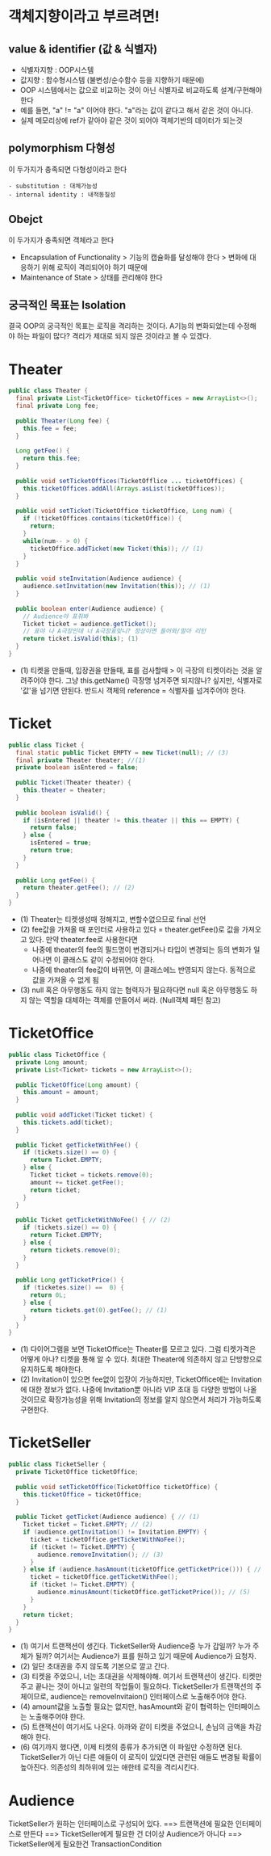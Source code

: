 # 객체지향이라고 부르려면!
## value & identifier (값 & 식별자)
- 식별자지향 : OOP시스템
- 값지향 : 함수형시스템 (불변성/순수함수 등을 지향하기 때문에)
- OOP 시스템에서는 값으로 비교하는 것이 아닌 식별자로 비교하도록 설계/구현해야 한다
- 예를 들면, "a" != "a" 이어야 한다. "a"라는 값이 같다고 해서 같은 것이 아니다. 
- 실제 메모리상에 ref가 같아야 같은 것이 되어야 객체기반의 데이터가 되는것

## polymorphism 다형성
이 두가지가 충족되면 다형성이라고 한다
```
- substitution : 대체가능성
- internal identity : 내적동질성
```

## Obejct
이 두가지가 충족되면 객체라고 한다
- Encapsulation of Functionality > 기능의 캡슐화를 달성해야 한다 > 변화에 대응하기 위해 로직이 격리되어야 하기 때문에
- Maintenance of State > 상태를 관리해야 한다

## 궁극적인 목표는 Isolation
결국 OOP의 궁극적인 목표는 로직을 격리하는 것이다. A기능의 변화되었는데 수정해야 하는 파일이 많다? 격리가 제대로 되지 않은 것이라고 볼 수 있겠다.

# Theater
```java
public class Theater {
  final private List<TicketOffice> ticketOffices = new ArrayList<>();
  final private Long fee;
  
  public Theater(Long fee) {
    this.fee = fee;
  }
  
  Long getFee() {
    return this.fee;
  }
  
  public void setTicketOffices(TicketOfflice ... ticketOffices) {
    this.ticketOffices.addAll(Arrays.asList(ticketOffices));
  }
  
  public void setTicket(TicketOffice ticketOffice, Long num) {
    if (!ticketOffices.contains(ticketOffice)) {
      return;
    }
    while(num-- > 0) {
      ticketOffice.addTicket(new Ticket(this)); // (1)
    }
  }
  
  public void steInvitation(Audience audience) {
    audience.setInvitation(new Invitation(this)); // (1)
  }
  
  public boolean enter(Audience audience) {
    // Audience야 표줘봐
    Ticket ticket = audience.getTicket();
    // 표야 나 A극장인데 너 A극장표맞니? 정상이면 들어와/말아 리턴
    return ticket.isValid(this); (1)
  }
}
```
- (1) 티켓을 만들때, 입장권을 만들때, 표를 검사할때 > 이 극장의 티켓이라는 것을 알려주어야 한다. 그냥 this.getName() 극장명 넘겨주면 되지않나? 싶지만, 식별자로 '값'을 넘기면 안된다. 반드시 객체의 reference = 식별자를 넘겨주어야 한다.

# Ticket
```java
public class Ticket {
  final static public Ticket EMPTY = new Ticket(null); // (3)
  final private Theater theater; //(1)
  private boolean isEntered = false;
  
  public Ticket(Theater theater) {
    this.theater = theater;
  }
  
  public boolean isValid() {
    if (isEntered || theater != this.theater || this == EMPTY) {
      return false;
    } else {
      isEntered = true;
      return true;
    }
  }
  
  public Long getFee() {
    return theater.getFee(); // (2)
  }
}
```
- (1) Theater는 티켓생성때 정해지고, 변할수없으므로 final 선언
- (2) fee값을 가져올 때 포인터로 사용하고 있다 = theater.getFee()로 값을 가져오고 있다. 만약 theater.fee로 사용한다면 
    - 나중에 theater의 fee의 필드명이 변경되거나 타입이 변경되는 등의 변화가 일어나면 이 클래스도 같이 수정되어야 한다.
    - 나중에 theater의 fee값이 바뀌면, 이 클래스에느 반영되지 않는다. 동적으로 값을 가져올 수 없게 됨
- (3) null 혹은 아무행동도 하지 않는 협력자가 필요하다면 null 혹은 아무행동도 하지 않는 역할을 대체하는 객체를 만들어서 써라. (Null객체 패턴 참고)

# TicketOffice
```java
public class TicketOffice {
  private Long amount;
  private List<Ticket> tickets = new ArrayList<>();
  
  public TicketOffice(Long amount) {
    this.amount = amount;
  }
  
  public void addTicket(Ticket ticket) {
    this.tickets.add(ticket);
  }
  
  public Ticket getTicketWithFee() {
    if (tickets.size() == 0) {
      return Ticket.EMPTY;
    } else {
      Ticket ticket = tickets.remove(0);
      amount += ticket.getFee();
      return ticket;
    }
  }
  
  public Ticket getTicketWithNoFee() { // (2) 
    if (tickets.size() == 0) {
      return Ticket.EMPTY;
    } else {
      return tickets.remove(0);
    } 
  }
  
  public Long getTicketPrice() {
    if (ticketes.size() ==  0) {
      return 0L;
    } else {
      return tickets.get(0).getFee(); // (1)
    }
  }
}
```
- (1) 다이어그램을 보면 TicketOffice는 Theater를 모르고 있다. 그럼 티켓가격은 어떻게 아나? 티켓을 통해 알 수 있다. 최대한 Theater에 의존하지 않고 단방향으로 유지하도록 해야한다.
- (2) Invitation이 있으면 fee없이 입장이 가능하지만, TicketOffice에는 Invitation에 대한 정보가 없다. 나중에 Invitation뿐 아니라 VIP 초대 등 다양한 방법이 나올 것이므로 확장가능성을 위해 Invitation의 정보를 알지 않으면서 처리가 가능하도록 구현한다.

# TicketSeller
```java
public class TicketSeller {
  private TicketOffice ticketOffice;
  
  public void setTicketOffice(TicketOffice ticketOffice) {
    this.ticketOffice = ticketOffice;
  }
  
  public Ticket getTicket(Audience audience) { // (1)
    Ticket ticket = Ticket.EMPTY; // (2)
    if (audience.getInvitation() != Invitation.EMPTY) {
      ticket = ticketOffice.getTicketWithNoFee();
      if (ticket != Ticket.EMPTY) {
        audience.removeInvitation(); // (3)
      }
    } else if (audience.hasAmount(ticketOffice.getTicketPrice())) { // (4)
      ticket = ticketOffice.getTicketWithFee();
      if (ticket != Ticket.EMPTY) {
        audience.minusAmount(ticketOffice.getTicketPrice()); // (5)
      }
    }
    return ticket;
  }
}
```
- (1) 여기서 트랜잭션이 생긴다. TicketSeller와 Audience중 누가 갑일까? 누가 주체가 될까? 여기서는 Audience가 표를 원하고 있기 때문에 Audience가 요청자. 
- (2) 일단 초대권을 주지 않도록 기본으로 깔고 간다.
- (3) 티켓을 주었으니, 너는 초대권을 삭제해야해. 여기서 트랜잭션이 생긴다. 티켓만 주고 끝나는 것이 아니고 일련의 작업들이 필요하다. TicketSeller가 트랜잭션의 주체이므로, audience는 removeInvitaion() 인터페이스로 노출해주어야 한다.
- (4) amount값을 노출할 필요는 없지만, hasAmount와 같이 협력하는 인터페이스는 노출해주어야 한다.
- (5) 트랜잭션이 여기서도 나온다. 아까와 같이 티켓을 주었으니, 손님의 금액을 차감해야 한다.
- (6) 여기까지 했다면, 이제 티켓의 종류가 추가되면 이 파일만 수정하면 된다. TicketSeller가 아닌 다른 애들이 이 로직이 있었다면 관련된 애들도 변경될 확률이 높아진다. 의존성의 최하위에 있는 애한테 로직을 격리시킨다.

# Audience
TicketSeller가 원하는 인터페이스로 구성되어 있다. ==> 트랜잭션에 필요한 인터페이스로 만든다 ==> TicketSeller에게 필요한 건 더이상 Audience가 아니다 ==> TicketSeller에게 필요한건 TransactionCondition
